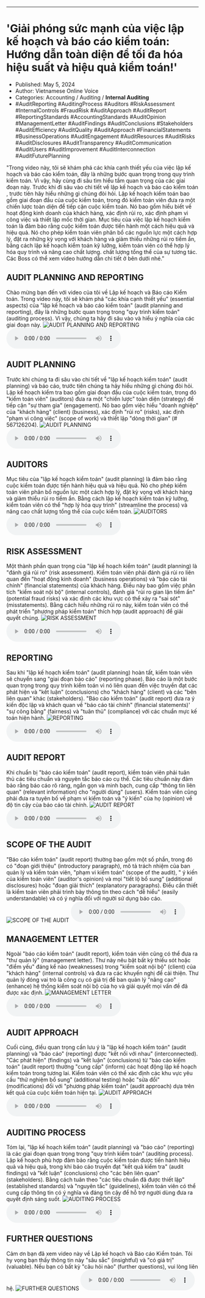 
---

# 'Giải phóng sức mạnh của việc lập kế hoạch và báo cáo kiểm toán: Hướng dẫn toàn diện để tối đa hóa hiệu suất và hiệu quả kiểm toán!'

- Published: May 5, 2024
- Author: Vietnamese Online Voice
- Categories: Accounting / Auditing / **Internal Auditing**
- #AuditReporting #AuditingProcess #Auditors #RiskAssessment #InternalControls #FraudRisk #AuditApproach #AuditReport #ReportingStandards #AccountingStandards #AuditOpinion #ManagementLetter #AuditFindings #AuditConclusions #Stakeholders #AuditEfficiency #AuditQuality #AuditApproach #FinancialStatements #BusinessOperations #AuditEngagement #AuditResources #AuditRisks #AuditDisclosures #AuditTransparency #AuditCommunication #AuditUsers #AuditImprovement #AuditInterconnection #AuditFuturePlanning

"Trong video này, tôi sẽ khám phá các khía cạnh thiết yếu của việc lập kế hoạch và báo cáo kiểm toán, đây là những bước quan trọng trong quy trình kiểm toán. Vì vậy, hãy cùng đi sâu tìm hiểu tầm quan trọng của các giai đoạn này. Trước khi đi sâu vào chi tiết về lập kế hoạch và báo cáo kiểm toán , trước tiên hãy hiểu những gì chúng đòi hỏi. Lập kế hoạch kiểm toán bao gồm giai đoạn đầu của cuộc kiểm toán, trong đó kiểm toán viên đưa ra một chiến lược toàn diện để tiếp cận cuộc kiểm toán. Nó bao gồm hiểu biết về hoạt động kinh doanh của khách hàng, xác định rủi ro, xác định phạm vi công việc và thiết lập mốc thời gian. Mục tiêu của việc lập kế hoạch kiểm toán là đảm bảo rằng cuộc kiểm toán được tiến hành một cách hiệu quả và hiệu quả. Nó cho phép kiểm toán viên phân bổ các nguồn lực một cách hợp lý, đặt ra những kỳ vọng với khách hàng và giảm thiểu những rủi ro tiềm ẩn, bằng cách lập kế hoạch kiểm toán kỹ lưỡng, kiểm toán viên có thể hợp lý hóa quy trình và nâng cao chất lượng. chất lượng tổng thể của sự tương tác. Các Boss có thể xem video hướng dẫn chi tiết ở bên dưới nhé."


## AUDIT PLANNING AND REPORTING

Chào mừng bạn đến với video của tôi về Lập kế hoạch và Báo cáo Kiểm toán. Trong video này, tôi sẽ khám phá "các khía cạnh thiết yếu" (essential aspects) của "lập kế hoạch và báo cáo kiểm toán" (audit planning and reporting), đây là những bước quan trọng trong "quy trình kiểm toán" (auditing process). Vì vậy, chúng ta hãy đi sâu vào và hiểu ý nghĩa của các giai đoạn này.
![AUDIT PLANNING AND REPORTING](https://http-archiver-apis-production-80.schnworks.com/storage/images/transitions/2024-05-05/transition-5528028947-Montserrat-Black-004895.jpg)
<audio controls>
    <source src="https://http-archiver-apis-production-80.schnworks.com/storage/storage/audio/file-10397408947.mp3" type="audio/mpeg">
</audio>



## AUDIT PLANNING

Trước khi chúng ta đi sâu vào chi tiết về "lập kế hoạch kiểm toán" (audit planning) và báo cáo, trước tiên chúng ta hãy hiểu những gì chúng đòi hỏi. Lập kế hoạch kiểm tra bao gồm giai đoạn đầu của cuộc kiểm toán, trong đó "kiểm toán viên" (auditors) đưa ra một "chiến lược" toàn diện (strategy) để tiếp cận "sự tham gia" (engagement). Nó bao gồm việc hiểu "doanh nghiệp" của "khách hàng" (client) (business), xác định "rủi ro" (risks), xác định "phạm vi công việc" (scope of work) và thiết lập "dòng thời gian" (# 567126204).
![AUDIT PLANNING](https://http-archiver-apis-production-80.schnworks.com/storage/images/transitions/2024-05-05/transition--15609859545-Montserrat-Black-303F9F.jpg)
<audio controls>
    <source src="https://http-archiver-apis-production-80.schnworks.com/storage/storage/audio/file-24338844177.mp3" type="audio/mpeg">
</audio>



## AUDITORS

Mục tiêu của "lập kế hoạch kiểm toán" (audit planning) là đảm bảo rằng cuộc kiểm toán được tiến hành hiệu quả và hiệu quả. Nó cho phép kiểm toán viên phân bổ nguồn lực một cách hợp lý, đặt kỳ vọng với khách hàng và giảm thiểu rủi ro tiềm ẩn. Bằng cách lập kế hoạch kiểm toán kỹ lưỡng, kiểm toán viên có thể "hợp lý hóa quy trình" (streamline the process) và nâng cao chất lượng tổng thể của cuộc kiểm toán.
![AUDITORS](https://http-archiver-apis-production-80.schnworks.com/storage/images/transitions/2024-05-05/transition-39784071674-Montserrat-Black-1A237E.jpg)
<audio controls>
    <source src="https://http-archiver-apis-production-80.schnworks.com/storage/storage/audio/file-11289589337.mp3" type="audio/mpeg">
</audio>



## RISK ASSESSMENT

Một thành phần quan trọng của "lập kế hoạch kiểm toán" (audit planning) là "đánh giá rủi ro" (risk assessment). Kiểm toán viên phải đánh giá rủi ro liên quan đến "hoạt động kinh doanh" (business operations) và "báo cáo tài chính" (financial statements) của khách hàng. Điều này bao gồm việc phân tích "kiểm soát nội bộ" (internal controls), đánh giá "rủi ro gian lận tiềm ẩn" (potential fraud risks) và xác định các khu vực có thể xảy ra "sai sót" (misstatements). Bằng cách hiểu những rủi ro này, kiểm toán viên có thể phát triển "phương pháp kiểm toán" thích hợp (audit approach) để giải quyết chúng.
![RISK ASSESSMENT](https://http-archiver-apis-production-80.schnworks.com/storage/images/transitions/2024-05-05/transition--33333712012-Montserrat-Regular-303F9F.jpg)
<audio controls>
    <source src="https://http-archiver-apis-production-80.schnworks.com/storage/storage/audio/file-26686431658.mp3" type="audio/mpeg">
</audio>



## REPORTING

Sau khi "lập kế hoạch kiểm toán" (audit planning) hoàn tất, kiểm toán viên sẽ chuyển sang "giai đoạn báo cáo" (reporting phase). Báo cáo là một bước quan trọng trong quy trình kiểm toán vì nó liên quan đến việc truyền đạt các phát hiện và "kết luận" (conclusions) cho "khách hàng" (client) và các "bên liên quan" khác (stakeholders). "Báo cáo kiểm toán" (audit report) đưa ra ý kiến ​​độc lập và khách quan về "báo cáo tài chính" (financial statements)' "sự công bằng" (fairness) và "tuân thủ" (compliance) với các chuẩn mực kế toán hiện hành.
![REPORTING](https://http-archiver-apis-production-80.schnworks.com/storage/images/transitions/2024-05-05/transition-17017489744-Montserrat-Medium-303F9F.jpg)
<audio controls>
    <source src="https://http-archiver-apis-production-80.schnworks.com/storage/storage/audio/file-59301748693.mp3" type="audio/mpeg">
</audio>



## AUDIT REPORT

Khi chuẩn bị "báo cáo kiểm toán" (audit report), kiểm toán viên phải tuân thủ các tiêu chuẩn và nguyên tắc báo cáo cụ thể. Các tiêu chuẩn này đảm bảo rằng báo cáo rõ ràng, ngắn gọn và minh bạch, cung cấp "thông tin liên quan" (relevant information) cho "người dùng" (users). Kiểm toán viên cũng phải đưa ra tuyên bố về phạm vi kiểm toán và "ý kiến" của họ (opinion) về độ tin cậy của báo cáo tài chính.
![AUDIT REPORT](https://http-archiver-apis-production-80.schnworks.com/storage/images/transitions/2024-05-05/transition--12451086814-Montserrat-SemiBold-7B1FA2.jpg)
<audio controls>
    <source src="https://http-archiver-apis-production-80.schnworks.com/storage/storage/audio/file-23322876247.mp3" type="audio/mpeg">
</audio>



## SCOPE OF THE AUDIT

"Báo cáo kiểm toán" (audit report) thường bao gồm một số phần, trong đó có "đoạn giới thiệu" (introductory paragraph), mô tả trách nhiệm của ban quản lý và kiểm toán viên, "phạm vi kiểm toán" (scope of the audit), " ý kiến ​​của kiểm toán viên" (auditor's opinion) và mọi "tiết lộ bổ sung" (additional disclosures) hoặc "đoạn giải thích" (explanatory paragraphs). Điều cần thiết là kiểm toán viên phải trình bày thông tin theo cách "dễ hiểu" (easily understandable) và có ý nghĩa đối với người sử dụng báo cáo.
![SCOPE OF THE AUDIT](https://http-archiver-apis-production-80.schnworks.com/storage/images/transitions/2024-05-05/transition-14490628148-Montserrat-Medium-4A148C.jpg)
<audio controls>
    <source src="https://http-archiver-apis-production-80.schnworks.com/storage/storage/audio/file-23884369188.mp3" type="audio/mpeg">
</audio>



## MANAGEMENT LETTER

Ngoài "báo cáo kiểm toán" (audit report), kiểm toán viên cũng có thể đưa ra "thư quản lý" (management letter). Thư này nêu bật bất kỳ thiếu sót hoặc "điểm yếu" đáng kể nào (weaknesses) trong "kiểm soát nội bộ" (client) của "khách hàng" (internal controls) và đưa ra các khuyến nghị để cải thiện. Thư quản lý đóng vai trò là công cụ có giá trị để ban quản lý "nâng cao" (enhance) hệ thống kiểm soát nội bộ của họ và giải quyết mọi vấn đề đã được xác định.
![MANAGEMENT LETTER](https://http-archiver-apis-production-80.schnworks.com/storage/images/transitions/2024-05-05/transition--7350942956-Montserrat-Bold-004895.jpg)
<audio controls>
    <source src="https://http-archiver-apis-production-80.schnworks.com/storage/storage/audio/file-9354258742.mp3" type="audio/mpeg">
</audio>



## AUDIT APPROACH

Cuối cùng, điều quan trọng cần lưu ý là "lập kế hoạch kiểm toán" (audit planning) và "báo cáo" (reporting) được "kết nối với nhau" (interconnected). "Các phát hiện" (findings) và "kết luận" (conclusions) từ "báo cáo kiểm toán" (audit report) thường "cung cấp" (inform) các hoạt động lập kế hoạch kiểm toán trong tương lai. Kiểm toán viên có thể xác định các khu vực yêu cầu "thử nghiệm bổ sung" (additional testing) hoặc "sửa đổi" (modifications) đối với "phương pháp kiểm toán" (audit approach) dựa trên kết quả của cuộc kiểm toán hiện tại.
![AUDIT APPROACH](https://http-archiver-apis-production-80.schnworks.com/storage/images/transitions/2024-05-05/transition--57126143509-Montserrat-ExtraBold-512DA8.jpg)
<audio controls>
    <source src="https://http-archiver-apis-production-80.schnworks.com/storage/storage/audio/file-60377390430.mp3" type="audio/mpeg">
</audio>



## AUDITING PROCESS

Tóm lại, "lập kế hoạch kiểm toán" (audit planning) và "báo cáo" (reporting) là các giai đoạn quan trọng trong "quy trình kiểm toán" (auditing process). Lập kế hoạch phù hợp đảm bảo rằng cuộc kiểm toán được tiến hành hiệu quả và hiệu quả, trong khi báo cáo truyền đạt "kết quả kiểm tra" (audit findings) và "kết luận" (conclusions) cho "các bên liên quan" (stakeholders). Bằng cách tuân theo "các tiêu chuẩn đã được thiết lập" (established standards) và "nguyên tắc" (guidelines), kiểm toán viên có thể cung cấp thông tin có ý nghĩa và đáng tin cậy để hỗ trợ người dùng đưa ra quyết định sáng suốt.
![AUDITING PROCESS](https://http-archiver-apis-production-80.schnworks.com/storage/images/transitions/2024-05-05/transition--2070672709-Montserrat-Regular-4A148C.jpg)
<audio controls>
    <source src="https://http-archiver-apis-production-80.schnworks.com/storage/storage/audio/file-24195231702.mp3" type="audio/mpeg">
</audio>



## FURTHER QUESTIONS

Cảm ơn bạn đã xem video này về Lập kế hoạch và Báo cáo Kiểm toán. Tôi hy vọng bạn thấy thông tin này "sâu sắc" (insightful) và "có giá trị" (valuable). Nếu bạn có bất kỳ "câu hỏi nào" (further questions), vui lòng liên hệ.
![FURTHER QUESTIONS](https://http-archiver-apis-production-80.schnworks.com/storage/images/transitions/2024-05-05/transition--16270103438-Montserrat-Bold-7B1FA2.jpg)
<audio controls>
    <source src="https://http-archiver-apis-production-80.schnworks.com/storage/storage/audio/file-15814959467.mp3" type="audio/mpeg">
</audio>

